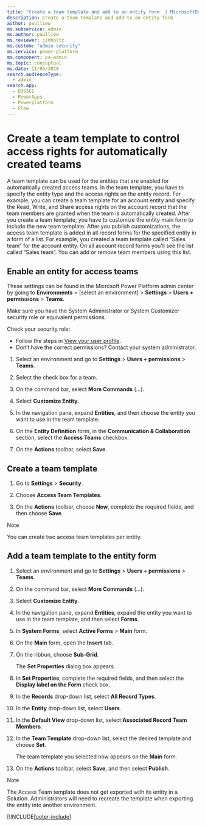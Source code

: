 ```yaml
---
title: "Create a team template and add to an entity form  | MicrosoftDocs"
description: Create a team template and add to an entity form
author: paulliew
ms.subservice: admin
ms.author: paulliew
ms.reviewer: jimholtz
ms.custom: "admin-security"
ms.service: power-platform
ms.component: pa-admin
ms.topic: conceptual
ms.date: 11/05/2020
search.audienceType: 
  - admin
search.app:
  - D365CE
  - PowerApps
  - Powerplatform
  - Flow
---
```

# Create a team template to control access rights for automatically created teams

<!-- legacy procedure -->

A team template can be used for the entities that are enabled for automatically created access teams. In the team template, you have to specify the entity type and the access rights on the entity record. For example, you can create a team template for an account entity and specify the Read, Write, and Share access rights on the account record that the team members are granted when the team is automatically created. After you create a team template, you have to customize the entity main form to include the new team template. After you publish customizations, the access team template is added in all record forms for the specified entity in a form of a list. For example, you created a team template called “Sales team” for the account entity. On all account record forms you’ll see the list called “Sales team”. You can add or remove team members using this list.  
    
## Enable an entity for access teams  

These settings can be found in the Microsoft Power Platform admin center by going to **Environments** > [select an environment] > **Settings** > **Users + permissions** > **Teams**.

Make sure you have the System Administrator or System Customizer security role or equivalent permissions.

Check your security role:
- Follow the steps in [View your user profile](/powerapps/user/view-your-user-profile).
- Don’t have the correct permissions? Contact your system administrator.

1. Select an environment and go to **Settings** > **Users + permissions** > **Teams**.

2. Select the check box for a team.

3. On the command bar, select **More Commands** (...).

4. Select **Customize Entity**. 

5. In the navigation pane, expand **Entities**, and then choose the entity you want to use in the team template.  

6. On the **Entity Definition** form, in the **Communication & Collaboration** section, select the **Access Teams** checkbox.  

7. On the **Actions** toolbar, select **Save**.  
  

## Create a team template  
  
1. Go to **Settings** > **Security**.
  
2. Choose **Access Team Templates**.  
  
3. On the **Actions** toolbar, choose **New**, complete the required fields, and then choose **Save**.  

> [!NOTE]
> You can create two access team templates per entity.

## Add a team template to the entity form   
  
1. Select an environment and go to **Settings** > **Users + permissions** > **Teams**.

2. On the command bar, select **More Commands** (...).

3. Select **Customize Entity**.  

4. In the navigation pane, expand **Entities**, expand the entity you want to use in the team template, and then select **Forms**.  

5. In **System Forms**, select **Active Forms** > **Main** form. 

6. On the **Main** form, open the **Insert** tab.  

7. On the ribbon, choose **Sub-Grid**.  
  
    The **Set Properties** dialog box appears.  
  
8. In **Set Properties**, complete the required fields, and then select the **Display label on the Form** check box. 

9. In the **Records** drop-down list, select **All Record Types**.  

10. In the **Entity** drop-down list, select **Users**.  

11. In the **Default View** drop-down list, select **Associated Record Team Members**.  

12. In the **Team Template** drop-down list, select the desired template and choose **Set**.  
  
     The team template you selected now appears on the **Main** form.  
  
13. On the **Actions** toolbar, select **Save**, and then select **Publish**.  
  
> [!NOTE]
> The Access Team template does not get exported with its entity in a Solution.  Administrators will need to recreate the template when exporting the entity into another environment.



[!INCLUDE[footer-include](../includes/footer-banner.md)]
